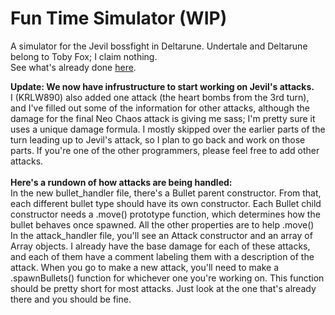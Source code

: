 # Fun Time Simulator (WIP)
A simulator for the Jevil bossfight in Deltarune. Undertale and Deltarune belong to Toby Fox; I claim nothing.<br>
See what's already done <a href="https://krlw890.github.io/jevil-simulator/">here</a>.

<strong>Update: We now have infrustructure to start working on Jevil's attacks.</strong><br>
I (KRLW890) also added one attack (the heart bombs from the 3rd turn), and I've filled out some of the information for other attacks, although the damage for the final Neo Chaos attack is giving me sass; I'm pretty sure it uses a unique damage formula. I mostly skipped over the earlier parts of the turn leading up to Jevil's attack, so I plan to go back and work on those parts. If you're one of the other programmers, please feel free to add other attacks.<br><br>
<strong>Here's a rundown of how attacks are being handled:</strong><br>
In the new bullet_handler file, there's a Bullet parent constructor. From that, each different bullet type should have its own constructor. Each Bullet child constructor needs a .move() prototype function, which determines how the bullet behaves once spawned. All the other properties are to help .move()<br>
In the attack_handler file, you'll see an Attack constructor and an array of Array objects. I already have the base damage for each of these attacks, and each of them have a comment labeling them with a description of the attack. When you go to make a new attack, you'll need to make a .spawnBullets() function for whichever one you're working on. This function should be pretty short for most attacks. Just look at the one that's already there and you should be fine.
